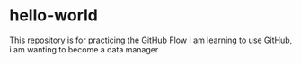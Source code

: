 # hello-world
This repository is for practicing the GitHub Flow
I am learning to use GitHub, i am wanting to become a data manager
